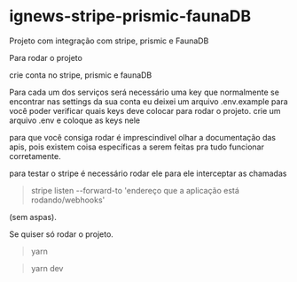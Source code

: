 # ignews-stripe-prismic-faunaDB
Projeto com integração com stripe, prismic e FaunaDB

Para rodar o projeto

crie conta no stripe, prismic e faunaDB

Para cada um dos serviços será necessário uma key que normalmente se encontrar nas settings da sua conta
eu deixei um arquivo .env.example para você poder verificar quais keys deve colocar para rodar o projeto.
crie um arquivo .env e coloque as keys nele

para que você consiga rodar é imprescindivel olhar a documentação das apis, pois existem coisa específicas a serem feitas pra tudo funcionar corretamente.

para testar o stripe é necessário rodar ele para ele interceptar as chamadas
> stripe listen --forward-to 'endereço que a aplicação está rodando/webhooks'

(sem aspas).

Se quiser só rodar o projeto.

> yarn

> yarn dev
